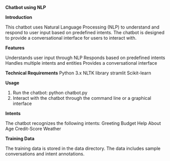 **Chatbot using NLP**

**Introduction**

This chatbot uses Natural Language Processing (NLP) to understand and respond to user input based on predefined intents. The chatbot is designed to provide a conversational interface for users to interact with.

**Features**

Understands user input through NLP
Responds based on predefined intents
Handles multiple intents and entities
Provides a conversational interface

**Technical Requirements**
Python 3.x
NLTK library
stramlit
Scikit-learn

**Usage**

1. Run the chatbot: python chatbot.py
2. Interact with the chatbot through the command line or a graphical interface

**Intents**

The chatbot recognizes the following intents:
Greeting
Budget
Help
About
Age
Credit-Score
Weather

**Training Data**

The training data is stored in the data directory. The data includes sample conversations and intent annotations.
